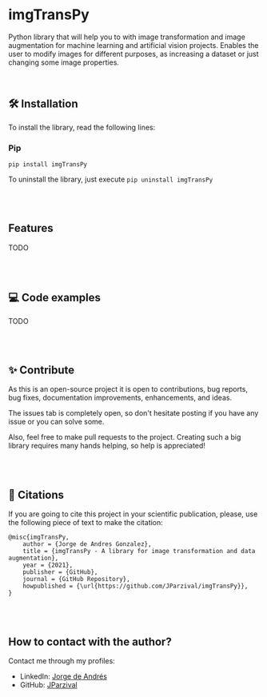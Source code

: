# imgTransPy

Python library that will help you to with image transformation and image augmentation for machine learning and artificial vision projects. Enables the user to modify images for different purposes, as increasing a dataset or just changing some image properties.

<br/>

## 🛠️ Installation

To install the library, read the following lines:

### Pip

```
pip install imgTransPy
```

To uninstall the library, just execute ```pip uninstall imgTransPy```

<br/>
<br/>

## Features

TODO

<br/>
<br/>

## 💻 Code examples

TODO

<br/>
<br/>

## ✨ Contribute

As this is an open-source project it is open to contributions, bug reports, bug fixes, documentation improvements, enhancements, and ideas. 

The issues tab is completely open, so don't hesitate posting if you have any issue or you can solve some.

Also, feel free to make pull requests to the project. Creating such a big library requires many hands helping, so help is appreciated!

<br/>
<br/>

## 📝 Citations

If you are going to cite this project in your scientific publication, please, use the following piece of text to make the citation:

```
@misc{imgTransPy,
    author = {Jorge de Andres Gonzalez},
    title = {imgTransPy - A library for image transformation and data augmentation},
    year = {2021},
    publisher = {GitHub},
    journal = {GitHub Repository},
    howpublished = {\url{https://github.com/JParzival/imgTransPy}},
}
```

<br/>
<br/>

## How to contact with the author?

Contact me through my profiles:

* LinkedIn: [Jorge de Andrés](https://linkedin.com/in/jorgedeandres97)
* GitHub: [JParzival](https://github.com/JParzival)
